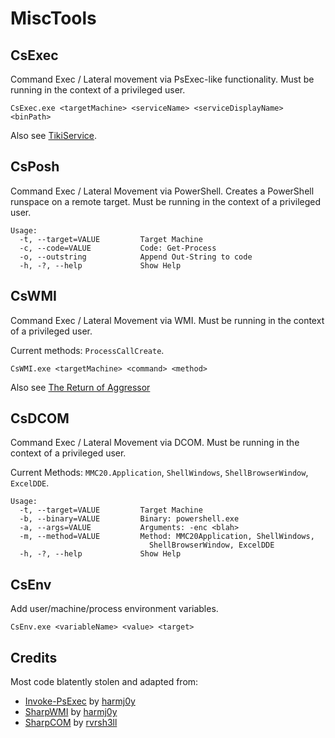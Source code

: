 # MiscTools

## CsExec
Command Exec / Lateral movement via PsExec-like functionality.  Must be running in the context of a privileged user.

```
CsExec.exe <targetMachine> <serviceName> <serviceDisplayName> <binPath>
```

Also see [TikiService](https://rastamouse.me/2019/08/tikiservice/).

## CsPosh
Command Exec / Lateral Movement via PowerShell. Creates a PowerShell runspace on a remote target.
Must be running in the context of a privileged user.

```
Usage:
  -t, --target=VALUE         Target Machine
  -c, --code=VALUE           Code: Get-Process
  -o, --outstring            Append Out-String to code
  -h, -?, --help             Show Help
```

## CsWMI
Command Exec / Lateral Movement via WMI. Must be running in the context of a privileged user.

Current methods: `ProcessCallCreate`.

```
CsWMI.exe <targetMachine> <command> <method>
```

Also see [The Return of Aggressor](https://rastamouse.me/2019/06/the-return-of-aggressor/)

## CsDCOM
Command Exec / Lateral Movement via DCOM. Must be running in the context of a privileged user.

Current Methods: `MMC20.Application`, `ShellWindows`, `ShellBrowserWindow`, `ExcelDDE`.

```
Usage:
  -t, --target=VALUE         Target Machine
  -b, --binary=VALUE         Binary: powershell.exe
  -a, --args=VALUE           Arguments: -enc <blah>
  -m, --method=VALUE         Method: MMC20Application, ShellWindows,
                               ShellBrowserWindow, ExcelDDE
  -h, -?, --help             Show Help
```

## CsEnv
Add user/machine/process environment variables.

```
CsEnv.exe <variableName> <value> <target>
```

## Credits
Most code blatently stolen and adapted from:
- [Invoke-PsExec](https://github.com/EmpireProject/Empire/blob/master/data/module_source/lateral_movement/Invoke-PsExec.ps1) by [harmj0y](https://twitter.com/harmj0y)
- [SharpWMI](https://github.com/GhostPack/SharpWMI) by [harmj0y](https://twitter.com/harmj0y)
- [SharpCOM](https://github.com/rvrsh3ll/SharpCOM) by [rvrsh3ll](https://twitter.com/424f424f)